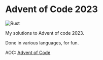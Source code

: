 # Advent of Code 2023

![Rust](https://img.shields.io/badge/rust-%23000000.svg?style=for-the-badge&logo=rust&logoColor=white)

My solutions to Advent of code 2023.

Done in various languages, for fun.

AOC: [Advent of Code](https://adventofcode.com/)
